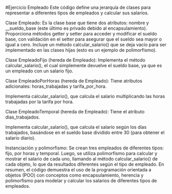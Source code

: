 
#Ejercicio Empleado
Este código define una jerarquía de clases para representar a diferentes tipos de empleados y calcular sus salarios.

Clase Empleado:
Es la clase base que tiene dos atributos: nombre y __sueldo_base (este último es privado debido al encapsulamiento).
Proporciona métodos getter y setter para acceder y modificar el sueldo base, con validación en el setter para asegurar que el sueldo sea mayor o igual a cero.
Incluye un método calcular_salario() que se deja vacío para ser implementado en las clases hijas (esto es un ejemplo de polimorfismo).

Clase EmpleadoFijo (hereda de Empleado):
Implementa el método calcular_salario(), el cual simplemente devuelve el sueldo base, ya que es un empleado con un salario fijo.

Clase EmpleadoPorHoras (hereda de Empleado):
Tiene atributos adicionales: horas_trabajadas y tarifa_por_hora.

Implementa calcular_salario(), que calcula el salario multiplicando las horas trabajadas por la tarifa por hora.

Clase EmpleadoTemporal (hereda de Empleado):
Tiene el atributo dias_trabajados.

Implementa calcular_salario(), que calcula el salario según los días trabajados, basándose en el sueldo base dividido entre 30 (para obtener el salario diario).

Instanciación y polimorfismo:
Se crean tres empleados de diferentes tipos: fijo, por horas y temporal.
Luego, se utiliza polimorfismo para calcular y mostrar el salario de cada uno, llamando al método calcular_salario() de cada objeto, lo que da resultados diferentes según el tipo de empleado.
En resumen, el código demuestra el uso de la programación orientada a objetos (POO) con conceptos como encapsulamiento, herencia y polimorfismo para modelar y calcular los salarios de diferentes tipos de empleados.
